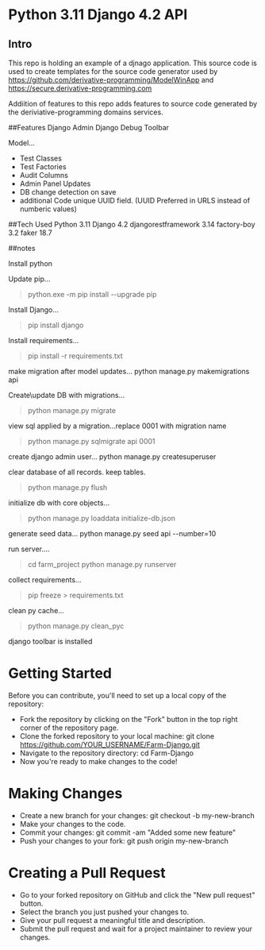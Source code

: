 # Python 3.11 Django 4.2 API

## Intro

This repo is holding an example of a djnago application. This source code is used to create templates for the source code generator used by  https://github.com/derivative-programming/ModelWinApp and https://secure.derivative-programming.com

Addiition of features to this repo adds features to source code generated by the deriviative-programming domains services.

##Features
Django Admin
Django Debug Toolbar

Model...
- Test Classes
- Test Factories
- Audit Columns
- Admin Panel Updates
- DB change detection on save
- additional Code unique UUID field. (UUID Preferred in URLS instead of numberic values)





##Tech Used
Python 3.11
Django 4.2
djangorestframework 3.14
factory-boy 3.2
faker 18.7




##notes

Install python

Update pip...
>python.exe -m pip install --upgrade pip

Install Django...
>pip install django

Install requirements...
>pip install -r requirements.txt

make migration after model updates...
python manage.py makemigrations api

Create\update DB with migrations...
>python manage.py migrate

view sql applied by a migration...replace 0001 with migration name
>python manage.py sqlmigrate api 0001


create django admin user...
python manage.py createsuperuser

clear database of all records. keep tables.
>python manage.py flush

initialize db with core objects...
>python manage.py loaddata initialize-db.json

generate seed data...
python manage.py seed api --number=10

run server....
>cd farm_project
>python manage.py runserver

collect requirements...
>pip freeze > requirements.txt

clean py cache...
>python manage.py clean_pyc


django toolbar is installed

# Getting Started
Before you can contribute, you'll need to set up a local copy of the repository:

* Fork the repository by clicking on the "Fork" button in the top right corner of the repository page.
* Clone the forked repository to your local machine: git clone https://github.com/YOUR_USERNAME/Farm-Django.git
* Navigate to the repository directory: cd Farm-Django
* Now you're ready to make changes to the code!

# Making Changes
* Create a new branch for your changes: git checkout -b my-new-branch
* Make your changes to the code.
* Commit your changes: git commit -am "Added some new feature"
* Push your changes to your fork: git push origin my-new-branch

# Creating a Pull Request
* Go to your forked repository on GitHub and click the "New pull request" button.
* Select the branch you just pushed your changes to.
* Give your pull request a meaningful title and description.
* Submit the pull request and wait for a project maintainer to review your changes.


